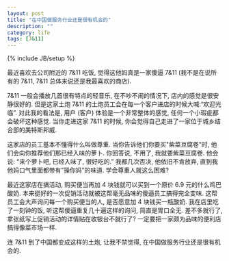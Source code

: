 ```yaml
---
layout: post
title: "在中国做服务行业还是很有机会的"
description: ""
category: life
tags: [7&11]
---
```

{% include JB/setup %}

最近喜欢去公司附近的 7&11 吃饭, 觉得这他妈真是一家傻逼 7&11 (我不是在说所有的 7&11, 7&11 总体来说还是我最喜欢的商店).

7&11 一般会播放几首很有特点的轻音乐, 在不吵不闹的情况下, 店内的感觉是很安静很好的. 但是这家土炮 7&11 的土炮员工会在每一个客户进店的时候大喊:“欢迎光临”. 对此我的看法是, 用户 (客户) 体验是一个非常整体的感觉, 任何一个小瑕疵都会破坏这种感觉. 当你走进这家 7&11 的时候, 你会觉得自己走进了一家位于城乡结合部的美特斯邦威.

这家店的员工基本不懂得什么叫做尊重. 当你告诉他们你要买"紫菜豆腐卷"时, 他们会向你推荐他们那已经入味的萝卜. 你回答说, 不用了, 我就要紫菜豆腐卷. 他会说: “来个萝卜吧, 已经入味了, 很好吃的.” 我都几次否决, 他依旧不肯放弃, 直到我他妈口气里面都带有"操你妈"的味道. 学会尊重人就这么困难?

最近这家店在搞活动, 购买便当再加 4 块钱就可以买到一个原价 6.9 元的什么鸡巴酸奶. 本来挺好的一次促销活动就被这帮毫无品味的傻逼员工搞得完全变味. 这帮员工会大声询问每一个购买便当的人, 是否愿意加 4 块钱买一瓶酸奶. 我在店里吃了一刻钟的饭, 听这帮傻逼重复几十遍这样的询问, 简直是胃口全无. 差不多就行了, 拿张纸写上促销活动的详情贴在收银台不就行了? 一定要把一家颇为品味的便利店搞得像菜市场一样.

连 7&11 到了中国都变成这样的土炮, 让我不禁觉得, 在中国做服务行业还是很有机会的.

